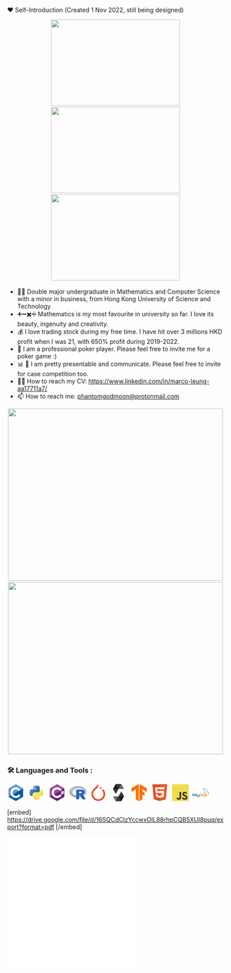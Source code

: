 ❤️ Self-Introduction (Created 1 Nov 2022, still being designed)


<div id="header" align="center">
  <img src="https://assets.entrepreneur.com/content/3x2/2000/20191009140007-GettyImages-1053962188.jpeg?crop=4:3" width="300" height="200"/>
  <img src="https://www.telegraph.co.uk/content/dam/betting/Better-Collective/8-Classic.jpg" width="300" height="200"/>
  <img src="https://miro.medium.com/max/1400/1*L76A5gL6176UbMgn7q4Ybg.jpeg" width="300" height="200"/>
</div>

- 🧑‍🎓 Double major undergraduate in Mathematics and Computer Science with a minor in business, from Hong Kong University of Science and Technology
- ➕➖✖️➗ Mathematics is my most favourite in university so far. I love its beauty, ingenuity and creativity.
- 💰 I love trading stock during my free time. I have hit over 3 millions HKD profit when I was 21, with 650% profit during 2019-2022.
- 🎲 I am a professional poker player. Please feel free to invite me for a poker game :)
- 📊 💬 I am pretty presentable and communicate. Please feel free to invite for case competition too.
- 👨‍💼 How to reach my CV: https://www.linkedin.com/in/marco-leung-aa17711a7/
- 📫 How to reach me: phantomgodmoon@protonmail.com


<div id="header" align="center">
  <img src="https://media.cntraveler.com/photos/56cb8369b19e7d9b785203a5/master/w_2048,h_1536,c_limit/Beautiful-Canada-Stanley-Park.jpg" width="500" height="400"/>
  <img src="https://www.state.gov/wp-content/uploads/2019/04/Japan-2107x1406.jpg" width="500" height="400"/>
</div>

### :hammer_and_wrench: Languages and Tools :
<div>
  <img src="https://raw.githubusercontent.com/devicons/devicon/1119b9f84c0290e0f0b38982099a2bd027a48bf1/icons/c/c-original.svg" title="C" alt="C" width="40" height="40"/>&nbsp;
  <img src="https://raw.githubusercontent.com/devicons/devicon/1119b9f84c0290e0f0b38982099a2bd027a48bf1/icons/python/python-original.svg"  title="Python" alt="Python" width="40" height="40"/>&nbsp;
  <img src="https://raw.githubusercontent.com/devicons/devicon/1119b9f84c0290e0f0b38982099a2bd027a48bf1/icons/csharp/csharp-original.svg" title="Csharp" alt="Csharp" width="40" height="40"/>&nbsp;
  <img src="https://raw.githubusercontent.com/devicons/devicon/1119b9f84c0290e0f0b38982099a2bd027a48bf1/icons/r/r-original.svg" title="R" alt="R" width="40" height="40"/>&nbsp;
  <img src="https://raw.githubusercontent.com/devicons/devicon/1119b9f84c0290e0f0b38982099a2bd027a48bf1/icons/pytorch/pytorch-original.svg" title="Pytorch" alt="Pytorch" width="40" height="40"/>&nbsp;
  <img src="https://raw.githubusercontent.com/devicons/devicon/1119b9f84c0290e0f0b38982099a2bd027a48bf1/icons/solidity/solidity-original.svg" title="Solidity" alt="Solidity" width="40" height="40"/>&nbsp;
  <img src="https://raw.githubusercontent.com/devicons/devicon/1119b9f84c0290e0f0b38982099a2bd027a48bf1/icons/tensorflow/tensorflow-original.svg" title="Tensorflow" alt="Tensorflow" width="40" height="40"/>&nbsp;
  <img src="https://github.com/devicons/devicon/blob/master/icons/html5/html5-original.svg" title="HTML5" alt="HTML" width="40" height="40"/>&nbsp;
  <img src="https://github.com/devicons/devicon/blob/master/icons/javascript/javascript-original.svg" title="JavaScript" alt="JavaScript" width="40" height="40"/>&nbsp;
  <img src="https://github.com/devicons/devicon/blob/master/icons/mysql/mysql-original-wordmark.svg" title="MySQL"  alt="MySQL" width="40" height="40"/>&nbsp;

  
  [embed] https://drive.google.com/file/d/16SQCdCIzYccwxOIL88rhpCQB5XUI8puq/export?format=pdf [/embed] 
  <a href="phantomgodmoon.github.io/Math-Capstone_Project/MATH_4999_ Leung Pak Hei.pdf"></a>
  <iframe src="Math-Capstone_Project/MATH_4999_%20Leung%20Pak%20Hei.pdf" frameborder="0"></iframe>
   <iframe src="phantomgodmoon.github.io/Math-Capstone_Project/MATH_4999_ Leung Pak Hei.pdf" frameborder="0"></iframe>
